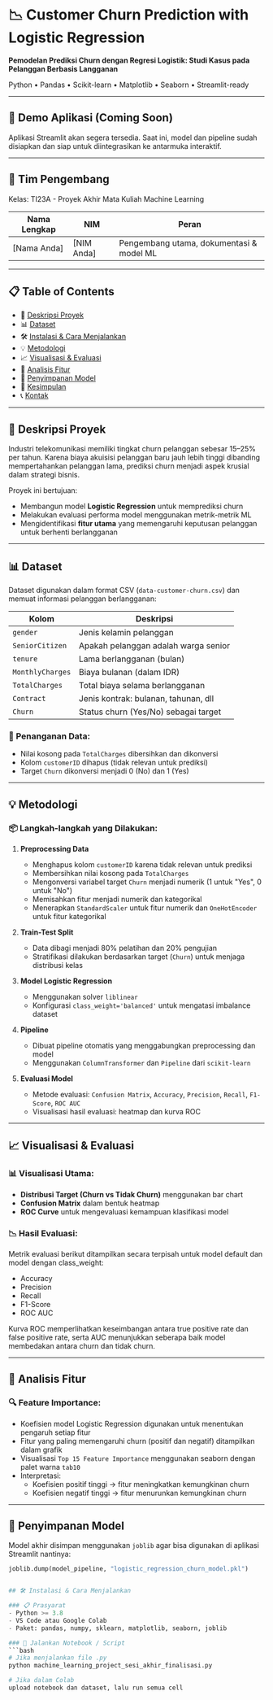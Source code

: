 # 📉 Customer Churn Prediction with Logistic Regression  
**Pemodelan Prediksi Churn dengan Regresi Logistik: Studi Kasus pada Pelanggan Berbasis Langganan**

Python • Pandas • Scikit-learn • Matplotlib • Seaborn • Streamlit-ready

---

## 🔗 Demo Aplikasi (Coming Soon)  
Aplikasi Streamlit akan segera tersedia. Saat ini, model dan pipeline sudah disiapkan dan siap untuk diintegrasikan ke antarmuka interaktif.

---

## 👥 Tim Pengembang  
Kelas: TI23A - Proyek Akhir Mata Kuliah Machine Learning

| Nama Lengkap         | NIM          | Peran                                      |
|----------------------|--------------|---------------------------------------------|
| [Nama Anda]          | [NIM Anda]   | Pengembang utama, dokumentasi & model ML    |

---

## 📋 Table of Contents  
- 🎯 [Deskripsi Proyek](#deskripsi-proyek)  
- 📊 [Dataset](#dataset)  
- 🛠️ [Instalasi & Cara Menjalankan](#instalasi--cara-menjalankan)  
- 💡 [Metodologi](#metodologi)  
- 📈 [Visualisasi & Evaluasi](#visualisasi--evaluasi)  
- 🧠 [Analisis Fitur](#analisis-fitur)  
- 💾 [Penyimpanan Model](#penyimpanan-model)  
- 🏁 [Kesimpulan](#kesimpulan)  
- 📞 [Kontak](#kontak)

---

## 🎯 Deskripsi Proyek  
Industri telekomunikasi memiliki tingkat churn pelanggan sebesar 15–25% per tahun. Karena biaya akuisisi pelanggan baru jauh lebih tinggi dibanding mempertahankan pelanggan lama, prediksi churn menjadi aspek krusial dalam strategi bisnis.

Proyek ini bertujuan:
- Membangun model **Logistic Regression** untuk memprediksi churn
- Melakukan evaluasi performa model menggunakan metrik-metrik ML
- Mengidentifikasi **fitur utama** yang memengaruhi keputusan pelanggan untuk berhenti berlangganan

---

## 📊 Dataset  

Dataset digunakan dalam format CSV (`data-customer-churn.csv`) dan memuat informasi pelanggan berlangganan:

| Kolom           | Deskripsi                                    |
|------------------|----------------------------------------------|
| `gender`         | Jenis kelamin pelanggan                      |
| `SeniorCitizen`  | Apakah pelanggan adalah warga senior         |
| `tenure`         | Lama berlangganan (bulan)                    |
| `MonthlyCharges` | Biaya bulanan (dalam IDR)                    |
| `TotalCharges`   | Total biaya selama berlangganan              |
| `Contract`       | Jenis kontrak: bulanan, tahunan, dll         |
| `Churn`          | Status churn (Yes/No) sebagai target          |

### 🔎 Penanganan Data:
- Nilai kosong pada `TotalCharges` dibersihkan dan dikonversi
- Kolom `customerID` dihapus (tidak relevan untuk prediksi)
- Target `Churn` dikonversi menjadi 0 (No) dan 1 (Yes)

---

## 💡 Metodologi  

### 📦 Langkah-langkah yang Dilakukan:
1. **Preprocessing Data**  
   - Menghapus kolom `customerID` karena tidak relevan untuk prediksi  
   - Membersihkan nilai kosong pada `TotalCharges`  
   - Mengonversi variabel target `Churn` menjadi numerik (1 untuk "Yes", 0 untuk "No")  
   - Memisahkan fitur menjadi numerik dan kategorikal  
   - Menerapkan `StandardScaler` untuk fitur numerik dan `OneHotEncoder` untuk fitur kategorikal  

2. **Train-Test Split**  
   - Data dibagi menjadi 80% pelatihan dan 20% pengujian  
   - Stratifikasi dilakukan berdasarkan target (`Churn`) untuk menjaga distribusi kelas  

3. **Model Logistic Regression**  
   - Menggunakan solver `liblinear`  
   - Konfigurasi `class_weight='balanced'` untuk mengatasi imbalance dataset  

4. **Pipeline**  
   - Dibuat pipeline otomatis yang menggabungkan preprocessing dan model  
   - Menggunakan `ColumnTransformer` dan `Pipeline` dari `scikit-learn`  

5. **Evaluasi Model**  
   - Metode evaluasi: `Confusion Matrix`, `Accuracy`, `Precision`, `Recall`, `F1-Score`, `ROC AUC`  
   - Visualisasi hasil evaluasi: heatmap dan kurva ROC

---

## 📈 Visualisasi & Evaluasi  

### 📊 Visualisasi Utama:
- **Distribusi Target (Churn vs Tidak Churn)** menggunakan bar chart  
- **Confusion Matrix** dalam bentuk heatmap  
- **ROC Curve** untuk mengevaluasi kemampuan klasifikasi model  

### 📉 Hasil Evaluasi:
Metrik evaluasi berikut ditampilkan secara terpisah untuk model default dan model dengan class_weight:
- Accuracy  
- Precision  
- Recall  
- F1-Score  
- ROC AUC  

Kurva ROC memperlihatkan keseimbangan antara true positive rate dan false positive rate, serta AUC menunjukkan seberapa baik model membedakan antara churn dan tidak churn.

---

## 🧠 Analisis Fitur  

### 🔍 Feature Importance:
- Koefisien model Logistic Regression digunakan untuk menentukan pengaruh setiap fitur  
- Fitur yang paling memengaruhi churn (positif dan negatif) ditampilkan dalam grafik  
- Visualisasi `Top 15 Feature Importance` menggunakan seaborn dengan palet warna `tab10`  
- Interpretasi:
  - Koefisien positif tinggi → fitur meningkatkan kemungkinan churn  
  - Koefisien negatif tinggi → fitur menurunkan kemungkinan churn  

---

## 💾 Penyimpanan Model  

Model akhir disimpan menggunakan `joblib` agar bisa digunakan di aplikasi Streamlit nantinya:
```python
joblib.dump(model_pipeline, "logistic_regression_churn_model.pkl")


## 🛠️ Instalasi & Cara Menjalankan  

### 📋 Prasyarat  
- Python >= 3.8  
- VS Code atau Google Colab  
- Paket: pandas, numpy, sklearn, matplotlib, seaborn, joblib  

### 🔧 Jalankan Notebook / Script  
```bash
# Jika menjalankan file .py
python machine_learning_project_sesi_akhir_finalisasi.py

# Jika dalam Colab
upload notebook dan dataset, lalu run semua cell
